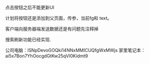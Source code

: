 点击按钮之后不能更新UI

计划将按钮还是添加到父页面，传参，当前fg和 text。

客户端向服务器端发送数据还是有问题先注释掉

搜索刷新功能已经实现.




公司电脑：lSNpDevoGOQki14NNxMMICUQfgWxMWjs
家里笔记本：ai5x7Bon7YhOocgdGtKw25qVI0Kidmt9